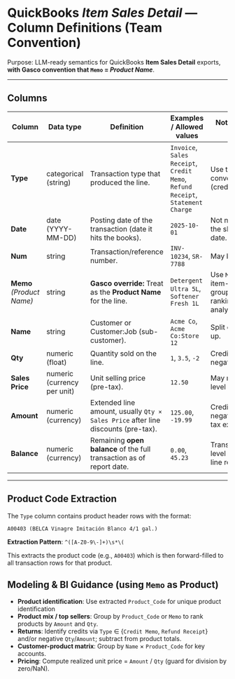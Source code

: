 # QuickBooks _Item Sales Detail_ — Column Definitions (Team Convention)

Purpose: LLM-ready semantics for QuickBooks **Item Sales Detail** exports, **with Gasco convention that `Memo` = _Product Name_**.

---

## Columns

| Column                    | Data type                   | Definition                                                                        | Examples / Allowed values                                                       | Notes & Edge Cases                                             |
| ------------------------- | --------------------------- | --------------------------------------------------------------------------------- | ------------------------------------------------------------------------------- | -------------------------------------------------------------- |
| **Type**                  | categorical (string)        | Transaction type that produced the line.                                          | `Invoice`, `Sales Receipt`, `Credit Memo`, `Refund Receipt`, `Statement Charge` | Use to infer sign conventions (credits/returns).               |
| **Date**                  | date (YYYY-MM-DD)           | Posting date of the transaction (date it hits the books).                         | `2025-10-01`                                                                    | Not necessarily the ship/delivery date.                        |
| **Num**                   | string                      | Transaction/reference number.                                                     | `INV-10234`, `SR-7788`                                                          | May be blank.                                                  |
| **Memo** _(Product Name)_ | string                      | **Gasco override:** Treat as the **Product Name** for the line.                   | `Detergent Ultra 5L`, `Softener Fresh 1L`                                       | Use `Memo` for item-level grouping, ranking, and mix analysis. |
| **Name**                  | string                      | Customer or Customer:Job (sub-customer).                                          | `Acme Co`, `Acme Co:Store 12`                                                   | Split on `:` to roll up.                                       |
| **Qty**                   | numeric (float)             | Quantity sold on the line.                                                        | `1`, `3.5`, `-2`                                                                | Credits/returns negative.                                      |
| **Sales Price**           | numeric (currency per unit) | Unit selling price (pre-tax).                                                     | `12.50`                                                                         | May reflect line-level discounts.                              |
| **Amount**                | numeric (currency)          | Extended line amount, usually `Qty × Sales Price` after line discounts (pre-tax). | `125.00`, `-19.99`                                                              | Credits/returns negative. Sales tax excluded.                  |
| **Balance**               | numeric (currency)          | Remaining **open balance** of the full transaction as of report date.             | `0.00`, `45.23`                                                                 | Transaction-level field, not line residual.                    |

---

## Product Code Extraction

The `Type` column contains product header rows with the format:

```
A00403 (BELCA Vinagre Imitación Blanco 4/1 gal.)
```

**Extraction Pattern**: `^([A-Z0-9\-]+)\s*\(`

This extracts the product code (e.g., `A00403`) which is then forward-filled to all transaction rows for that product.

## Modeling & BI Guidance (using `Memo` as Product)

- **Product identification**: Use extracted `Product_Code` for unique product identification
- **Product mix / top sellers**: Group by `Product_Code` or `Memo` to rank products by `Amount` and `Qty`.
- **Returns**: Identify credits via `Type` ∈ {`Credit Memo`, `Refund Receipt`} and/or negative `Qty`/`Amount`; subtract from product totals.
- **Customer-product matrix**: Group by `Name` × `Product_Code` for key accounts.
- **Pricing**: Compute realized unit price = `Amount` / `Qty` (guard for division by zero/NaN).
